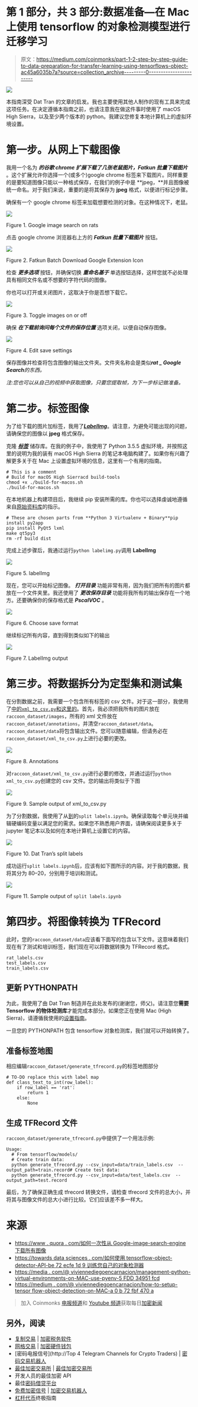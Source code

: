 # 第 1 部分，共 3 部分:数据准备—在 Mac 上使用 tensorflow 的对象检测模型进行迁移学习

> 原文：<https://medium.com/coinmonks/part-1-2-step-by-step-guide-to-data-preparation-for-transfer-learning-using-tensorflows-object-ac45a6035b7a?source=collection_archive---------0----------------------->

![](img/dd2ee62f68a1e950356e6ed5ff38ff9d.png)

本指南深受 Dat Tran 的文章的启发。我也主要使用其他人制作的现有工具来完成这项任务。在决定遵循本指南之前，也请注意我在做这件事时使用了 macOS High Sierra，以及至少两个版本的 python。我建议您修复本地计算机上的虚拟环境设置。

# 第一步。从网上下载图像

我用一个名为 ***的谷歌 chrome 扩展下载了几张老鼠图片，Fatkun 批量下载图片*** 。这个扩展允许你选择一个(或多个)google chrome 标签来下载图片。同样重要的是要知道图像只能以一种格式保存，在我们的例子中是 **jpeg，**并且图像被统一命名。对于我们来说，重要的是将其保存为 **jpeg** 格式，以便进行标记步骤。

确保有一个 google chrome 标签来加载想要检测的对象。在这种情况下，老鼠。

![](img/221714d85f7055e2e8153df05f1dca4b.png)

Figure 1\. Google image search on rats

点击 google chrome 浏览器右上方的 ***Fatkun 批量下载图片*** 按钮。

![](img/313c82763e3458d74f49f5ad95a5bf7b.png)

Figure 2\. Fatkun Batch Download Google Extension Icon

检查 ***更多选项*** 按钮，并确保切换 ***重命名基于*** 单选按钮选择，这样您就不必处理具有相同文件名或不想要的字符代码的图像。

你也可以打开或关闭图片，这取决于你是否想下载它。

![](img/e1afc90c05fddad4eaea33a106f9fab2.png)

Figure 3\. Toggle images on or off

确保 ***在下载前询问每个文件的保存位置*** 选项关闭，以便自动保存图像。

![](img/41ad05d185a98a83e8f1f4ace4a4aec8.png)

Figure 4\. Edit save settings

保存图像并检查将包含图像的输出文件夹。文件夹名称会是类似***rat _ Google Search****的东西。*

*注:您也可以从自己的视频中获取图像，只要您提取帧，为下一步标记做准备。*

# 第二步。标签图像

为了给下载的图片加标签，我用了[***LabelImg***](https://github.com/tzutalin/labelImg)。请注意，为避免可能出现的问题，请确保您的图像以 **jpeg** 格式保存。

克隆 [***标签***](https://github.com/tzutalin/labelImg) 储存库。在我的例子中，我使用了 Python 3.5.5 虚拟环境，并按照这里的说明为我的装有 macOS High Sierra 的笔记本电脑构建了。如果你有兴趣了解更多关于在 Mac 上设置虚拟环境的信息，这里有一个有用的指南。

```
# This is a comment
# Build for macOS High Sierracd build-tools
chmod +x ./build-for-macos.sh
./build-for-macos.sh
```

在本地机器上构建项目后，我继续 pip 安装所需的库。你也可以选择虔诚地遵循来自[原始资料库](https://github.com/tzutalin/labelImg)的指示。

```
# These are chosen parts from **Python 3 Virtualenv + Binary**pip install py2app
pip install PyQt5 lxml
make qt5py3
rm -rf build dist
```

完成上述步骤后，我通过运行`python labelimg.py`调用 **LabelImg**

![](img/f996d96f51f21240a58f13a5bd1c917a.png)

Figure 5\. labelImg

现在，您可以开始标记图像。 ***打开目录*** 功能非常有用，因为我们把所有的图片都放在一个文件夹里。我还使用了 ***更改保存目录*** 功能将我所有的输出保存在一个地方。还要确保你的保存格式是 ***PscalVOC*** 。

![](img/44af0055c7167cfdeb6d96ce05ff106c.png)

Figure 6\. Choose save format

继续标记所有内容，直到得到类似如下的输出

![](img/494d71a07ba263b778da28ee2568c622.png)

Figure 7\. LabelImg output

# 第三步。将数据拆分为定型集和测试集

在分割数据之前，我需要一个包含所有标签的 csv 文件。对于这一部分，我使用了[中的`xml_to_csv.py`和这里的](https://github.com/datitran/raccoon_dataset)。首先，我必须把我所有的图片放在`raccoon_dataset/images`，所有的 xml 文件放在`raccoon_dataset/annotations`，并清空`raccoon_dataset/data`。`raccoon_dataset/data`将包含输出文件。您可以随意编辑，但请务必在`raccoon_dataset/xml_to_csv.py`上进行必要的更改。

![](img/d3ccaf632eabf77d43ff03179d52180a.png)

Figure 8\. Annotations

对`raccoon_dataset/xml_to_csv.py`进行必要的修改，并通过运行`python xml_to_csv.py`创建您的 csv 文件。您的输出将类似于下图

![](img/ec4c2e880676a814dce0886ac2822ed2.png)

Figure 9\. Sample output of xml_to_csv.py

为了分割数据，我使用了从[到](https://github.com/datitran/raccoon_dataset)的`split labels.ipynb`。确保读取每个单元块并编辑硬编码变量以满足您的需求。如果您不熟悉用户界面，请确保阅读更多关于 jupyter 笔记本以及如何在本地计算机上设置它的内容。

![](img/240de896bc4b0c6569b37cb8a7e90a4b.png)

Figure 10\. Dat Tran’s split labels

成功运行`split labels.ipynb`后，应该有如下图所示的内容。对于我的数据，我将其分为 80–20，分别用于培训和测试。

![](img/0cb35f2b76b77437c9023654af579273.png)

Figure 11\. Sample output of `split labels.ipynb`

# 第四步。将图像转换为 TFRecord

此时，您的`raccoon_dataset/data`应该看下面写的包含以下文件。这意味着我们现在有了测试和培训标签，我们现在可以将数据转换为 TFRecord 格式。

```
rat_labels.csv
test_labels.csv
train_labels.csv
```

## 更新 PYTHONPATH

为此，我使用了由 Dat Tran 制造并在此处发布的(谢谢您，师父)。请注意您**需要 Tensorflow 的物体检测库**才能完成本部分。如果您正在使用 Mac (High Sierra)，请遵循我使用的[设置指南](/@viviennediegoencarnacion/how-to-setup-tensorflow-object-detection-on-mac-a0b72fbf470a)。

一旦您的 PYTHONPATH 包含 tensorflow 对象检测库，我们就可以开始转换了。

## 准备标签地图

相应编辑`raccoon_dataset/generate_tfrecord.py`的标签地图部分

```
# TO-DO replace this with label map
def class_text_to_int(row_label):
    if row_label == 'rat':
        return 1
    else:
        None
```

## 生成 TFRecord 文件

`raccoon_dataset/generate_tfrecord.py`中提供了一个用法示例:

```
Usage:
  # From tensorflow/models/
  # Create train data:
  python generate_tfrecord.py --csv_input=data/train_labels.csv  --output_path=train.record# Create test data:
  python generate_tfrecord.py --csv_input=data/test_labels.csv  --output_path=test.record
```

最后，为了确保正确生成 tfrecord 转换文件，请检查 tfrecord 文件的总大小，并将其与图像文件的总大小进行比较。它们应该差不多一样大。

# 来源

*   [https://www . quora . com/如何一次性从 Google-image-search-engine 下载所有图像](https://www.quora.com/How-can-I-download-all-images-from-Google-image-search-engine-at-once)
*   [https://towards data sciences . com/如何使用 tensorflow-object-detector-API-be 72 ecfe 1d 9 训练您自己的对象检测器](https://towardsdatascience.com/how-to-train-your-own-object-detector-with-tensorflows-object-detector-api-bec72ecfe1d9)
*   [https://media . com/@ viviennediegoencarnacion/management-python-virtual-environments-on-MAC-use-pyenv-5 FDD 34951 fcd](/@viviennediegoencarnacion/managing-python-virtual-environments-on-mac-using-pyenv-5fdd34951fcd)
*   [https://medium . com/@ viviennediegoencarnacion/how-to-setup-tensor flow-object-detection-on-MAC-a 0 b 72 fbf 470 a](/@viviennediegoencarnacion/how-to-setup-tensorflow-object-detection-on-mac-a0b72fbf470a)

> 加入 Coinmonks [电报频道](https://t.me/coincodecap)和 [Youtube 频道](https://www.youtube.com/c/coinmonks/videos)获取每日[加密新闻](http://coincodecap.com/)

## 另外，阅读

*   [复制交易](/coinmonks/top-10-crypto-copy-trading-platforms-for-beginners-d0c37c7d698c) | [加密税务软件](/coinmonks/crypto-tax-software-ed4b4810e338)
*   [网格交易](https://coincodecap.com/grid-trading) | [加密硬件钱包](/coinmonks/the-best-cryptocurrency-hardware-wallets-of-2020-e28b1c124069)
*   [密码电报信号](http://Top 4 Telegram Channels for Crypto Traders) | [密码交易机器人](/coinmonks/crypto-trading-bot-c2ffce8acb2a)
*   [最佳加密交易所](/coinmonks/crypto-exchange-dd2f9d6f3769) | [最佳加密交易所](/coinmonks/bitcoin-exchange-in-india-7f1fe79715c9)
*   开发人员的最佳加密 API
*   最佳[密码借贷平台](/coinmonks/top-5-crypto-lending-platforms-in-2020-that-you-need-to-know-a1b675cec3fa)
*   [免费加密信号](/coinmonks/free-crypto-signals-48b25e61a8da) | [加密交易机器人](/coinmonks/crypto-trading-bot-c2ffce8acb2a)
*   [杠杆代币](/coinmonks/leveraged-token-3f5257808b22)终极指南